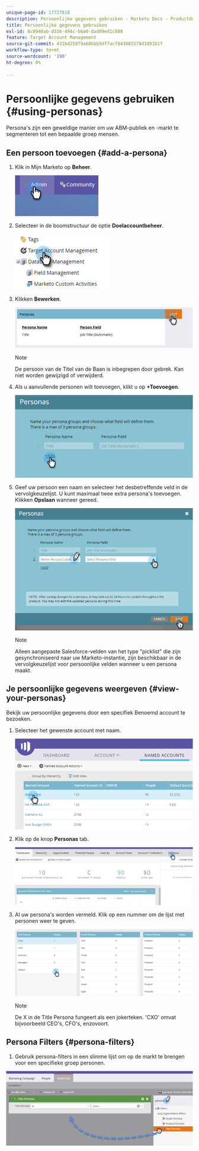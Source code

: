 ```yaml
---
unique-page-id: 17727818
description: Persoonlijke gegevens gebruiken - Marketo Docs - Productdocumentatie
title: Persoonlijke gegevens gebruiken
exl-id: 8c8940ab-d336-494c-b6a0-dad09ed1c888
feature: Target Account Management
source-git-commit: 431bd258f9a68bbb9df7acf043085578d3d91b1f
workflow-type: tm+mt
source-wordcount: '190'
ht-degree: 0%

---
```


# Persoonlijke gegevens gebruiken {#using-personas}

Persona&#39;s zijn een geweldige manier om uw ABM-publiek en -markt te segmenteren tot een bepaalde groep mensen.

## Een persoon toevoegen {#add-a-persona}

1. Klik in Mijn Marketo op **Beheer**.

   ![](assets/one.png)

1. Selecteer in de boomstructuur de optie **Doelaccountbeheer**.

   ![](assets/using-personas-2.png)

1. Klikken **Bewerken**.

   ![](assets/three.png)

   >[!NOTE]
   >
   >De persoon van de Titel van de Baan is inbegrepen door gebrek. Kan niet worden gewijzigd of verwijderd.

1. Als u aanvullende personen wilt toevoegen, klikt u op **+Toevoegen**.

   ![](assets/four.png)

1. Geef uw persoon een naam en selecteer het desbetreffende veld in de vervolgkeuzelijst. U kunt maximaal twee extra persona&#39;s toevoegen. Klikken **Opslaan** wanneer gereed.

   ![](assets/five.png)

   >[!NOTE]
   >
   >Alleen aangepaste Salesforce-velden van het type &quot;picklist&quot; die zijn gesynchroniseerd naar uw Marketo-instantie, zijn beschikbaar in de vervolgkeuzelijst voor persoonlijke velden wanneer u een persona maakt.

## Je persoonlijke gegevens weergeven {#view-your-personas}

Bekijk uw persoonlijke gegevens door een specifiek Benoemd account te bezoeken.

1. Selecteer het gewenste account met naam.

   ![](assets/one-a.png)

1. Klik op de knop **Personas** tab.

   ![](assets/two-a.png)

1. Al uw persona&#39;s worden vermeld. Klik op een nummer om de lijst met personen weer te geven.

   ![](assets/three-a.png)

   >[!NOTE]
   >
   >De X in de Title Persona fungeert als een jokerteken. &#39;CXO&#39; omvat bijvoorbeeld CEO&#39;s, CFO&#39;s, enzovoort.

## Persona Filters {#persona-filters}

1. Gebruik persona-filters in een slimme lijst om op de markt te brengen voor een specifieke groep personen.

![](assets/one-b.png)
